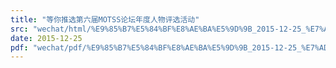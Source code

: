 ```yaml
---
title: "等你推选第六届MOTSS论坛年度人物评选活动"
src: "wechat/html/%E9%85%B7%E5%84%BF%E8%AE%BA%E5%9D%9B_2015-12-25_%E7%AD%89%E4%BD%A0%E6%8E%A8%E9%80%89%E7%AC%AC%E5%85%AD%E5%B1%8AMOTSS%E8%AE%BA%E5%9D%9B%E5%B9%B4%E5%BA%A6%E4%BA%BA%E7%89%A9%E8%AF%84%E9%80%89%E6%B4%BB%E5%8A%A8.html"
date: 2015-12-25
pdf: "wechat/pdf/%E9%85%B7%E5%84%BF%E8%AE%BA%E5%9D%9B_2015-12-25_%E7%AD%89%E4%BD%A0%E6%8E%A8%E9%80%89%E7%AC%AC%E5%85%AD%E5%B1%8AMOTSS%E8%AE%BA%E5%9D%9B%E5%B9%B4%E5%BA%A6%E4%BA%BA%E7%89%A9%E8%AF%84%E9%80%89%E6%B4%BB%E5%8A%A8.pdf"
---
```

